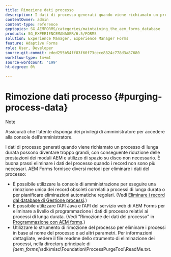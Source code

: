 ```yaml
---
title: Rimozione dati processo
description: I dati di processo generati quando viene richiamato un processo di lunga durata possono diventare troppo grandi, con conseguente riduzione delle prestazioni dei moduli AEM e utilizzo di spazio su disco non necessario. Scopri come eliminare i dati del processo.
contentOwner: admin
content-type: reference
geptopics: SG_AEMFORMS/categories/maintaining_the_aem_forms_database
products: SG_EXPERIENCEMANAGER/6.5/FORMS
solution: Experience Manager, Experience Manager Forms
feature: Adaptive Forms
role: User, Developer
source-git-commit: eded255b54ff83f60f73cece8824c778d3a87680
workflow-type: tm+mt
source-wordcount: '199'
ht-degree: 0%

---
```


# Rimozione dati processo {#purging-process-data}

>[!NOTE]
> 
> Assicurati che l’utente disponga dei privilegi di amministratore per accedere alla console dell’amministratore.

I dati di processo generati quando viene richiamato un processo di lunga durata possono diventare troppo grandi, con conseguente riduzione delle prestazioni dei moduli AEM e utilizzo di spazio su disco non necessario. È buona prassi eliminare i dati del processo quando i record non sono più necessari. AEM Forms fornisce diversi metodi per eliminare i dati del processo:

* È possibile utilizzare la console di amministrazione per eseguire una rimozione unica dei record obsoleti correlati a processi di lunga durata o per pianificare eliminazioni automatiche regolari. (Vedi [Eliminare i record dal database di Gestione processi](/help/forms/using/admin-help/purge-records-job-manager-database.md#purge-records-from-the-job-manager-database).)
* È possibile utilizzare l’API Java e l’API del servizio web di AEM Forms per eliminare a livello di programmazione i dati di processo relativi ai processi di lunga durata. (Vedi &quot;Rimozione dei dati del processo&quot; in [Programmazione con AEM forms](https://www.adobe.com/go/learn_aemforms_programming_63).)
* Utilizzare lo strumento di rimozione del processo per eliminare i processi in base al nome del processo e ad altri parametri. Per informazioni dettagliate, vedere il file readme dello strumento di eliminazione dei processi, nella directory principale di *[aem_forms]*\sdk\misc\Foundation\ProcessPurgeTool\ReadMe.txt.

